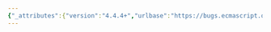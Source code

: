 ```yaml
---
{"_attributes":{"version":"4.4.4+","urlbase":"https://bugs.ecmascript.org/","maintainer":"dherman@mozilla.com"},"bug":{"bug_id":4214,"creation_ts":"2015-03-26 16:06:00 -0700","short_desc":"Ch. 18: Various editorial issues","delta_ts":"2015-04-03 12:35:39 -0700","product":"Draft for 6th Edition","component":"editorial issue","version":"Rev 36: March 17, 2015 Release Candidate 3","rep_platform":"All","op_sys":"All","bug_status":"RESOLVED","resolution":"FIXED","priority":"Normal","bug_severity":"normal","everconfirmed":true,"reporter":{"uid":"andrebargull","name":"André Bargull"},"assigned_to":{"uid":"allen","name":"Allen Wirfs-Brock"},"long_desc":[{"commentid":13931,"comment_count":0,"who":{"uid":"andrebargull","name":"André Bargull"},"bug_when":"2015-03-26 16:06:36 -0700","thetext":"18.2.1.2 Runtime Semantics: EvalDeclarationInstantiation( body, varEnv, lexEnv, strict)\n  Step 6.d.ii.1: \"can not\" -> \"cannot\"\n\n\n18.2.6.1.1 Runtime Semantics: Encode Abstract Operation\n  Title: -> \"Runtime Semantics: Encode(string, unescapedSet)\"\n\n\n18.2.6.1.2 Runtime Semantics: Decode Abstract Operation\n  Title: -> \"Runtime Semantics: Decode(string, reservedSet)\"\n\n\n18.2.6.3 decodeURIComponent (encodedURIComponent)\n  Step 4: Missing full stop\n\n\n18.2.6.4 encodeURI (uri)\n  Step 4: Missing full stop\n\n\n18.2.6.5 encodeURIComponent (uriComponent)\n  Step 4: Missing full stop"},{"commentid":13972,"comment_count":1,"who":{"uid":"allen","name":"Allen Wirfs-Brock"},"bug_when":"2015-03-31 15:08:27 -0700","thetext":"fixed in rev37 editor's draft"},{"commentid":14101,"comment_count":2,"who":{"uid":"allen","name":"Allen Wirfs-Brock"},"bug_when":"2015-04-03 12:35:39 -0700","thetext":"In Rev37"}]}}
---
```

